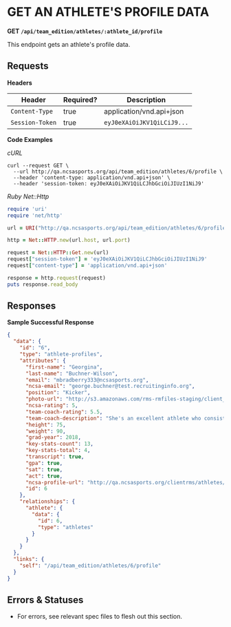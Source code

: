 # GET AN ATHLETE'S PROFILE DATA

**GET `/api/team_edition/athletes/:athlete_id/profile`**

This endpoint gets an athlete's profile data.

## Requests

**Headers**

| Header          | Required? | Description                |
|-----------------|-----------|----------------------------|
| `Content-Type`  | true      | application/vnd.api+json   |
| `Session-Token` | true      | `eyJ0eXAiOiJKV1QiLCiJ9...` |

**Code Examples**

_cURL_

```shell
curl --request GET \
  --url http://qa.ncsasports.org/api/team_edition/athletes/6/profile \
  --header 'content-type: application/vnd.api+json' \
  --header 'session-token: eyJ0eXAiOiJKV1QiLCJhbGciOiJIUzI1NiJ9'
```

_Ruby Net::Http_

```ruby
require 'uri'
require 'net/http'

url = URI("http://qa.ncsasports.org/api/team_edition/athletes/6/profile")

http = Net::HTTP.new(url.host, url.port)

request = Net::HTTP::Get.new(url)
request["session-token"] = 'eyJ0eXAiOiJKV1QiLCJhbGciOiJIUzI1NiJ9'
request["content-type"] = 'application/vnd.api+json'

response = http.request(request)
puts response.read_body
```



## Responses

**Sample Successful Response**

```json
{
  "data": {
    "id": "6",
    "type": "athlete-profiles",
    "attributes": {
      "first-name": "Georgina",
      "last-name": "Buchner-Wilson",
      "email": "mbradberry333@ncsasports.org",
      "ncsa-email": "george.buchner@test.recruitinginfo.org",
      "position": "Kicker",
      "photo-url": "http://s3.amazonaws.com/rms-rmfiles-staging/client_photos/athlete_6904_profile.jpg",
      "ncsa-rating": 5,
      "team-coach-rating": 5.5,
      "team-coach-description": "She's an excellent athlete who consistently performs. We will miss her leadership when she moves on to play at the college level.",
      "height": 75,
      "weight": 90,
      "grad-year": 2018,
      "key-stats-count": 13,
      "key-stats-total": 4,
      "transcript": true,
      "gpa": true,
      "sat": true,
      "act": true,
      "ncsa-profile-url": "http://qa.ncsasports.org/clientrms/athletes/573275?session_token=eyJ0eXAiOiJKV1QiLCJhbGciOiJIUzI1NiJ9.eyJhdXRob3JpemVkX2NsaWVudF9pZHMiOls1NzMyNzVdLCJleHAiOjE0OTAzODQ4NDB9.ZhXdTolsW3eSejgJ5YCK1WMcctGZvwfwjF82lCdNPN0",
      "id": 6
    },
    "relationships": {
      "athlete": {
        "data": {
          "id": 6,
          "type": "athletes"
        }
      }
    }
  },
  "links": {
    "self": "/api/team_edition/athletes/6/profile"
  }
}
```


## Errors & Statuses

* For errors, see relevant spec files to flesh out this section.
